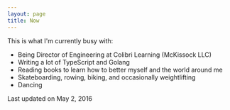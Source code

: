 ```yaml
---
layout: page
title: Now
---
```


This is what I'm currently busy with:

* Being Director of Engineering at Colibri Learning (McKissock LLC)
* Writing a lot of TypeScript and Golang
* Reading books to learn how to better myself and the world around me
* Skateboarding, rowing, biking, and occasionally weightlifting
* Dancing

Last updated on May 2, 2016
